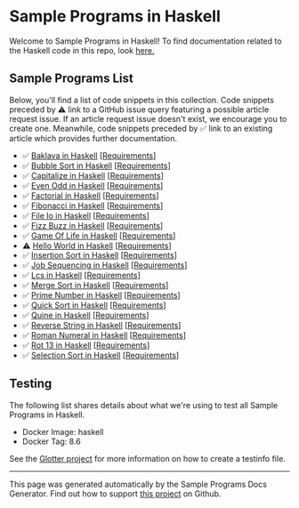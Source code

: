 # Sample Programs in Haskell

Welcome to Sample Programs in Haskell! To find documentation related to the Haskell code in this repo, look [here.](https://sample-programs.therenegadecoder.com/languages/haskell)

## Sample Programs List

Below, you'll find a list of code snippets in this collection. Code snippets preceded by :warning: link to a GitHub issue query featuring a possible article request issue. If an article request issue doesn't exist, we encourage you to create one. Meanwhile, code snippets preceded by :white_check_mark: link to an existing article which provides further documentation.

- :white_check_mark: [Baklava in Haskell](https://sample-programs.therenegadecoder.com/projects/baklava/haskell) [[Requirements](https://sample-programs.therenegadecoder.com/projects/baklava)]
- :white_check_mark: [Bubble Sort in Haskell](https://sample-programs.therenegadecoder.com/projects/bubble-sort/haskell) [[Requirements](https://sample-programs.therenegadecoder.com/projects/bubble-sort)]
- :white_check_mark: [Capitalize in Haskell](https://sample-programs.therenegadecoder.com/projects/capitalize/haskell) [[Requirements](https://sample-programs.therenegadecoder.com/projects/capitalize)]
- :white_check_mark: [Even Odd in Haskell](https://sample-programs.therenegadecoder.com/projects/even-odd/haskell) [[Requirements](https://sample-programs.therenegadecoder.com/projects/even-odd)]
- :white_check_mark: [Factorial in Haskell](https://sample-programs.therenegadecoder.com/projects/factorial/haskell) [[Requirements](https://sample-programs.therenegadecoder.com/projects/factorial)]
- :white_check_mark: [Fibonacci in Haskell](https://sample-programs.therenegadecoder.com/projects/fibonacci/haskell) [[Requirements](https://sample-programs.therenegadecoder.com/projects/fibonacci)]
- :white_check_mark: [File Io in Haskell](https://sample-programs.therenegadecoder.com/projects/file-io/haskell) [[Requirements](https://sample-programs.therenegadecoder.com/projects/file-io)]
- :white_check_mark: [Fizz Buzz in Haskell](https://sample-programs.therenegadecoder.com/projects/fizz-buzz/haskell) [[Requirements](https://sample-programs.therenegadecoder.com/projects/fizz-buzz)]
- :white_check_mark: [Game Of Life in Haskell](https://sample-programs.therenegadecoder.com/projects/game-of-life/haskell) [[Requirements](https://sample-programs.therenegadecoder.com/projects/game-of-life)]
- :warning: [Hello World in Haskell](https://sample-programs.therenegadecoder.com/projects/hello-world/haskell) [[Requirements](https://sample-programs.therenegadecoder.com/projects/hello-world)]
- :white_check_mark: [Insertion Sort in Haskell](https://sample-programs.therenegadecoder.com/projects/insertion-sort/haskell) [[Requirements](https://sample-programs.therenegadecoder.com/projects/insertion-sort)]
- :white_check_mark: [Job Sequencing in Haskell](https://sample-programs.therenegadecoder.com/projects/job-sequencing/haskell) [[Requirements](https://sample-programs.therenegadecoder.com/projects/job-sequencing)]
- :white_check_mark: [Lcs in Haskell](https://sample-programs.therenegadecoder.com/projects/lcs/haskell) [[Requirements](https://sample-programs.therenegadecoder.com/projects/lcs)]
- :white_check_mark: [Merge Sort in Haskell](https://sample-programs.therenegadecoder.com/projects/merge-sort/haskell) [[Requirements](https://sample-programs.therenegadecoder.com/projects/merge-sort)]
- :white_check_mark: [Prime Number in Haskell](https://sample-programs.therenegadecoder.com/projects/prime-number/haskell) [[Requirements](https://sample-programs.therenegadecoder.com/projects/prime-number)]
- :white_check_mark: [Quick Sort in Haskell](https://sample-programs.therenegadecoder.com/projects/quick-sort/haskell) [[Requirements](https://sample-programs.therenegadecoder.com/projects/quick-sort)]
- :white_check_mark: [Quine in Haskell](https://sample-programs.therenegadecoder.com/projects/quine/haskell) [[Requirements](https://sample-programs.therenegadecoder.com/projects/quine)]
- :white_check_mark: [Reverse String in Haskell](https://sample-programs.therenegadecoder.com/projects/reverse-string/haskell) [[Requirements](https://sample-programs.therenegadecoder.com/projects/reverse-string)]
- :white_check_mark: [Roman Numeral in Haskell](https://sample-programs.therenegadecoder.com/projects/roman-numeral/haskell) [[Requirements](https://sample-programs.therenegadecoder.com/projects/roman-numeral)]
- :white_check_mark: [Rot 13 in Haskell](https://sample-programs.therenegadecoder.com/projects/rot-13/haskell) [[Requirements](https://sample-programs.therenegadecoder.com/projects/rot-13)]
- :white_check_mark: [Selection Sort in Haskell](https://sample-programs.therenegadecoder.com/projects/selection-sort/haskell) [[Requirements](https://sample-programs.therenegadecoder.com/projects/selection-sort)]

## Testing

The following list shares details about what we're using to test all Sample Programs in Haskell.

- Docker Image: haskell
- Docker Tag: 8.6

See the [Glotter project](https://github.com/auroq/glotter) for more information on how to create a testinfo file.

---

This page was generated automatically by the Sample Programs Docs Generator. Find out how to support [this project](https://github.com/TheRenegadeCoder/sample-programs-docs-generator) on Github.